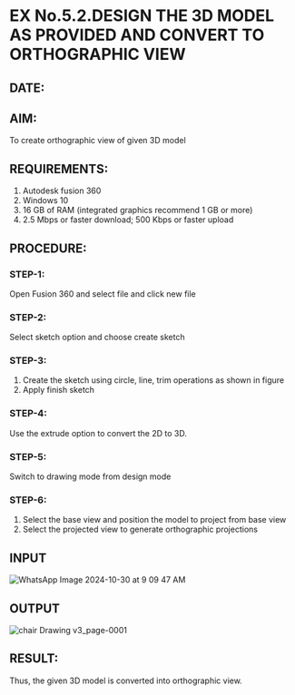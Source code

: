 # EX No.5.2.DESIGN THE 3D MODEL AS PROVIDED AND CONVERT TO ORTHOGRAPHIC VIEW
## DATE:

## AIM: 
To create orthographic view of given 3D model

## REQUIREMENTS: 
1. Autodesk fusion 360
2. Windows 10
3. 16 GB of RAM (integrated graphics recommend 1 GB or more)
4. 2.5 Mbps or faster download; 500 Kbps or faster upload 

## PROCEDURE:

### STEP-1:
Open Fusion 360 and select file and click new file

### STEP-2:
Select sketch option and choose create sketch

### STEP-3: 
1. Create the sketch using circle, line, trim operations as shown in figure
2. Apply finish sketch 

### STEP-4:
 Use the extrude option to convert the 2D to 3D.

### STEP-5:
Switch to drawing mode from design mode 
          
### STEP-6:
1. Select the base view and position the model to project from base view 
2. Select the projected view to generate orthographic projections

## INPUT
![WhatsApp Image 2024-10-30 at 9 09 47 AM](https://github.com/user-attachments/assets/8ac2e568-a6e3-449d-88e6-d43f64cf03f9)


## OUTPUT
![chair Drawing v3_page-0001](https://github.com/user-attachments/assets/1e9e2df4-a65e-4787-bc9b-ff5d40a47487)


## RESULT:
Thus, the given 3D model is converted into orthographic view.
